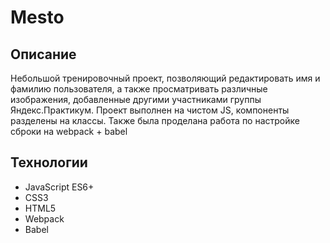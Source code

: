 # Mesto

## Описание

Небольшой тренировочный проект, позволяющий редактировать имя и фамилию пользователя, а также просматривать различные изображения, добавленные другими участниками группы Яндекс.Практикум. Проект выполнен на чистом JS, компоненты разделены на классы. Также была проделана работа по настройке сброки на webpack + babel

## Технологии
- JavaScript ES6+
- CSS3
- HTML5
- Webpack
- Babel
